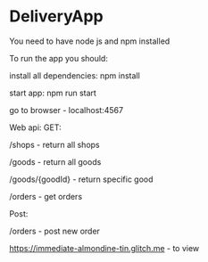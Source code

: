 # DeliveryApp
You need to have node js and npm installed

To run the app you should:

install all dependencies: npm install

start app: npm run start

go to browser - localhost:4567
  
Web api:
  GET:
  
  /shops - return all shops
  
  /goods - return all goods
  
  /goods/{goodId} - return specific good
  
  /orders - get orders
  
  Post:
  
  /orders - post new order
  

https://immediate-almondine-tin.glitch.me - to view
